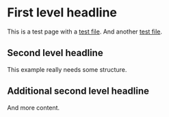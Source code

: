 # First level headline

This is a test page with a [test file](example/test.xlsx). And another [test file](example/test.html).

## Second level headline

This example really needs some structure.

## Additional second level headline

And more content.
